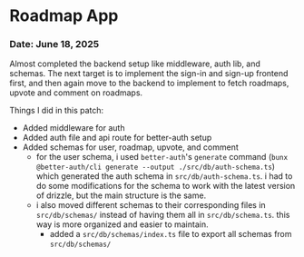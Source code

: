 # Roadmap App

### Date: June 18, 2025

Almost completed the backend setup like middleware, auth lib, and schemas. The next target is to implement the sign-in and sign-up frontend first, and then again move to the backend to implement to fetch roadmaps, upvote and comment on roadmaps.

Things I did in this patch:

- Added middleware for auth
- Added auth file and api route for better-auth setup
- Added schemas for user, roadmap, upvote, and comment
  - for the user schema, i used `better-auth`'s `generate` command (`bunx @better-auth/cli generate --output ./src/db/auth-schema.ts`) which generated the auth schema in `src/db/auth-schema.ts`. i had to do some modifications for the schema to work with the latest version of drizzle, but the main structure is the same.
  - i also moved different schemas to their corresponding files in `src/db/schemas/` instead of having them all in `src/db/schema.ts`. this way is more organized and easier to maintain.
    - added a `src/db/schemas/index.ts` file to export all schemas from `src/db/schemas/`
